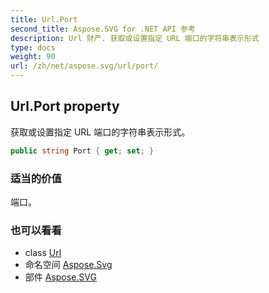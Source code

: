 ```yaml
---
title: Url.Port
second_title: Aspose.SVG for .NET API 参考
description: Url 财产. 获取或设置指定 URL 端口的字符串表示形式
type: docs
weight: 90
url: /zh/net/aspose.svg/url/port/
---
```

## Url.Port property

获取或设置指定 URL 端口的字符串表示形式。

```csharp
public string Port { get; set; }
```

### 适当的价值

端口。

### 也可以看看

* class [Url](../)
* 命名空间 [Aspose.Svg](../../url/)
* 部件 [Aspose.SVG](../../../)


